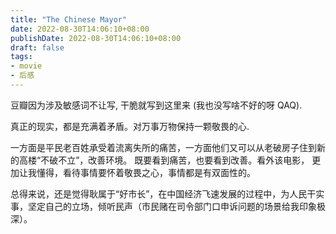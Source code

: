 ```yaml
---
title: "The Chinese Mayor"
date: 2022-08-30T14:06:10+08:00
publishDate: 2022-08-30T14:06:10+08:00
draft: false
tags:
- movie
- 后感
---
```


豆瓣因为涉及敏感词不让写, 干脆就写到这里来 (我也没写啥不好的呀 QAQ).

真正的现实，都是充满着矛盾。对万事万物保持一颗敬畏的心.

一方面是平民老百姓承受着流离失所的痛苦，一方面他们又可以从老破房子住到新的高楼“不破不立”，改善环境。
既要看到痛苦，也要看到改善。看外该电影， 更加让我懂得，看待事情要怀着敬畏之心，事情都是有双面性的。

总得来说，还是觉得耿属于“好市长”，在中国经济飞速发展的过程中，为人民干实事，坚定自己的立场，倾听民声（市民赌在司令部门口申诉问题的场景给我印象极深）。
